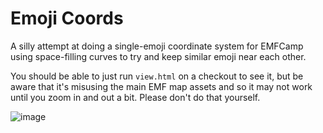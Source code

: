 # Emoji Coords

A silly attempt at doing a single-emoji coordinate system for EMFCamp using space-filling curves to try and keep similar emoji near each other.

You should be able to just run `view.html` on a checkout to see it, but
be aware that it's misusing the main EMF map assets and so it may not work
until you zoom in and out a bit. Please don't do that yourself.

![image](https://github.com/andrewgodwin/emoji-coords/assets/36182/63670ac8-c454-494f-bd58-15ebb301f49c)
